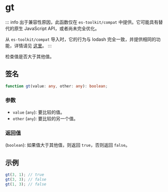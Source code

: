 # gt

::: info
出于兼容性原因，此函数仅在 `es-toolkit/compat` 中提供。它可能具有替代的原生 JavaScript API，或者尚未完全优化。

从 `es-toolkit/compat` 导入时，它的行为与 lodash 完全一致，并提供相同的功能，详情请见 [这里](../../../compatibility.md)。
:::

检查值是否大于其他值。

## 签名

```typescript
function gt(value: any, other: any): boolean;
```

### 参数

- `value` (`any`): 要比较的值。
- `other` (`any`): 要比较的另一个值。

### 返回值

(`boolean`): 如果值大于其他值，则返回 `true`，否则返回 `false`。

## 示例

```typescript
gt(3, 1); // true
gt(3, 3); // false
gt(1, 3); // false
```
